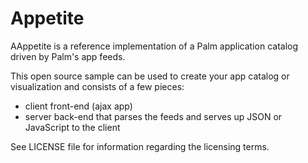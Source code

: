Appetite
=======

AAppetite is a reference implementation of a Palm application catalog driven by Palm's app feeds.

This open source sample can be used to create your app catalog or visualization and consists of a few pieces:

* client front-end (ajax app)
* server back-end that parses the feeds and serves up JSON or JavaScript to the client

See LICENSE file for information regarding the licensing terms.
